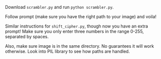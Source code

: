 Download `scrambler.py` and run `python scrambler.py`.

Follow prompt (make sure you have the right path to your image) and voila!

Similar instructions for `shift_cipher.py`, though now you have an extra prompt! Make sure you only enter three numbers in the range 0-255, separated by spaces.

Also, make sure image is in the same directory. No guarantees it will work otherwise. Look into PIL library to see how paths are handled.
